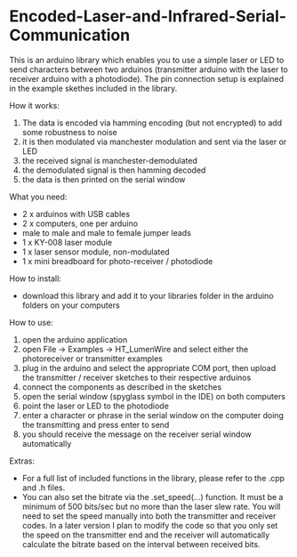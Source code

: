 # Encoded-Laser-and-Infrared-Serial-Communication

This is an arduino library which enables you to use a simple laser or LED to send characters between two arduinos (transmitter arduino with the laser to receiver arduino with a photodiode). The pin connection setup is explained in the example skethes included in the library.

How it works:
1. The data is encoded via hamming encoding (but not encrypted) to add some robustness to noise
2. it is then modulated via manchester modulation and sent via the laser or LED
3. the received signal is manchester-demodulated
4. the demodulated signal is then hamming decoded
5. the data is then printed on the serial window

What you need:
- 2 x arduinos with USB cables
- 2 x computers, one per arduino
- male to male and male to female jumper leads
- 1 x KY-008 laser module
- 1 x laser sensor module, non-modulated
- 1 x mini breadboard for photo-receiver / photodiode

How to install:
- download this library and add it to your libraries folder in the arduino folders on your computers

How to use:
1. open the arduino application
2. open File -> Examples -> HT_LumenWire and select either the photoreceiver or transmitter examples
3. plug in the arduino and select the appropriate COM port, then upload the transmitter / receiver sketches to their respective arduinos
4. connect the components as described in the sketches
5. open the serial window (spyglass symbol in the IDE) on both computers
6. point the laser or LED to the photodiode
7. enter a character or phrase in the serial window on the computer doing the transmitting and press enter to send
8. you should receive the message on the receiver serial window automatically

Extras:
- For a full list of included functions in the library, please refer to the .cpp and .h files.
- You can also set the bitrate via the .set_speed(...) function. It must be a minimum of 500 bits/sec but no more than the laser slew rate. You will need to set the speed manually into both the transmitter and receiver codes. In a later version I plan to modify the code so that you only set the speed on the transmitter end and the receiver will automatically calculate the bitrate based on the interval between received bits.

